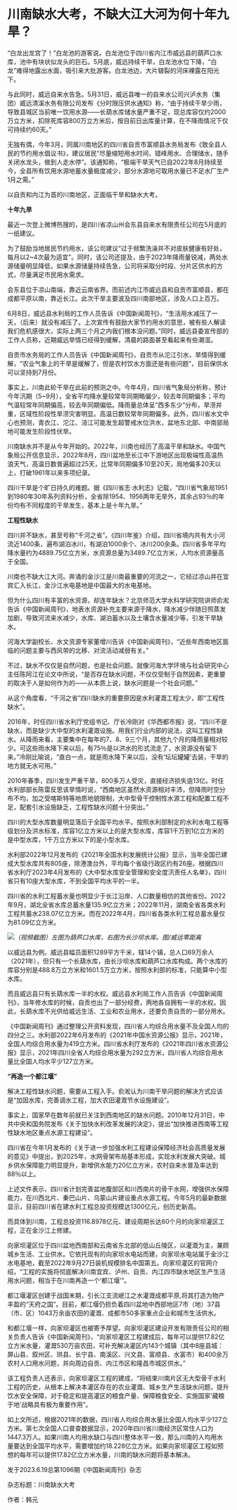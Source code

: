 

# 川南缺水大考，不缺大江大河为何十年九旱？

“白龙出龙宫了！”白龙池的游客说。白龙池位于四川省内江市威远县的葫芦口水库，池中有块状似龙头的巨石。5月底，威远持续干旱，白龙池水位下降，“白龙”难得地露出水面，吸引来大批游客。白龙池边，大片皲裂的河床裸露在阳光下。

与此同时，威远自来水告急。5月31日，威远县唯一的自来水公司兴泸水务（集团）威远清溪水务有限公司发布《分时限压供水通知》称，“由于持续干旱少雨，导致县城区当前唯一饮用水源——长葫水库储水量严重不足，现总库容仅约2000万立方米，扣除死库容800万立方米后，按目前日出库量计算，在不降雨情况下仅可持续约60天。”

无独有偶，今年3月，同属川南地区的四川省自贡市富顺县水务局发布《致全县人民的节约用水倡议书》，建议居民“尽量缩短用水时间，错峰用水、合理储水，随手关闭水龙头，做到人走水停”。该通知称，“极端干旱天气已自2022年8月持续至今，全县所有饮用水源地蓄水量极度减少，部分水源地可取用水量已不足水厂生产1月之需。”

以自贡和内江为首的川南地区，正面临干旱和缺水大考。

**十年九旱**

最近一次登上微博热搜的，是四川省凉山州会东县自来水有限责任公司在5月底的一纸建议。

为了鼓励当地居民节约用水，该公司建议“过于频繁洗澡并不对皮肤健康有好处，每月以2~4次最为适宜”。同时，该公司还提及，由于2023年降雨量锐减，两处水源储量明显降低，如果水源储量持续告急，公司将采取分时段、分片区供水的方式，尽量满足市民用水需求。

会东县位于凉山南端，靠近云南省界。而前述内江市威远县和自贡市富顺县，都在成都平原以南，靠近长江。此次干旱主要波及四川南部地区，涉及人口上百万。

6月8日，威远县水利局的工作人员告诉《中国新闻周刊》，“生活用水减压了一天，（后来）就没有减压了。上次宣传有鼓励大家节约用水的意思，被有些人解读我们危机感很大，实际上两三个月之内我们根本没问题。”同时，威远县委宣传部的工作人员称，近期威远旱情已经得到缓解，清晨的路面甚至看起来有些潮湿。

自贡市水务局的工作人员告诉《中国新闻周刊》，自贡市从沱江引水，旱情得到缓解，“农业气象上的干旱是缓解了，但是农村饮水方面还是有些问题”，目前保供水可以坚持到7月份。

事实上，川南此轮干旱在此前的预测之中。今年4月，四川省气象局分析称，预计今年汛期（5~9月），全省平均降水量较常年同期略偏少，较去年同期偏多；平均气温较常年同期偏高，较去年同期偏低。降雨量总体呈“西多东少”分布，旱涝并重，区域性阶段性旱涝灾害明显。高温日数较常年同期偏多。此外，四川省水文中心也预测，青衣江、沱江、涪江可能发生超警戒水位洪水，盆地东北部、中南部局地可能发生阶段性伏旱。

川南缺水并不是从今年开始的。2022年，川南也经历了高温干旱和缺水。中国气象局公开信息显示，2022年8月，四川盆地至长江中下游地区出现极端性高温热浪天气，高温日数普遍超过25天，比常年同期偏多10至20天，局地偏多20天以上，打破1961年以来多项纪录。

四川干旱是个旷日持久的难题。据《四川省志·水利志》记载，“四川省气象局1951到1980年30年系列资料分析，全省除1954、1956两年无旱外，其余占93％的年份均有不同程度的干旱发生，基本上是十年九旱。”

**工程性缺水**

四川并不缺水，甚至号称“千河之省”。《四川年鉴》介绍，四川省境内共有大小河流近1400条，遍布湖泊冰川，有湖泊1000余个、冰川200余条。四川省多年平均降水量约为4889.75亿立方米，水资源总量为3489.7亿立方米，人均水资源量高于全国。

川南也不缺大江大河。奔涌的金沙江是川南最重要的河流之一，它经过凉山并在宜宾汇入长江，金沙江水电基地是中国最大的水电基地。

但为什么四川有丰富的水资源，却连年缺水？北京师范大学水科学研究院讲师俞淞告诉《中国新闻周刊》，地表水资源补充主要来源于降水，降水减少伴随日照蒸发加剧，导致河流来水减少，水库、湖泊蓄水以及土壤含水量减少等，引发干旱缺水。

河海大学副校长、水文资源专家董增川告诉《中国新闻周刊》，“近些年西南地区面临的问题主要与西风带的北移、对流活动减弱有关。”

不过，缺水不仅仅是自然问题，也是社会问题。就像河海大学环境与社会研究中心主任陈阿江在论文中所说，“是否存在缺水问题，不仅仅受制于自然因素，更重要的取决于人是如何作为的——从本质上说，缺水问题是一个社会问题。”

从这个角度看，“千河之省”四川缺水的重要原因是水利灌溉工程太少，即“工程性缺水”。

2016年，时任四川省水利厅党组书记、厅长冷刚对《华西都市报》说，“四川不是缺水，而是缺少大中型的水利灌溉设施。用我们行业内部的说法，这叫工程性缺水。从降雨来看，主要集中在每年的7、8、9三个月，其他九个月的降雨量相对较少。可这些雨水降下来以后，有75％是以洪水的形式流走了，水资源没有留下来。”冷刚比喻说，“直白一点，就是雨水降下来以后，没有‘坛坛罐罐’去装，干旱的地方就无水可用。”

2010年春季，四川发生严重干旱，800多万人受灾，直接经济损失逾13亿。时任水利部部长陈雷反思该旱情时说，“西南地区虽然水资源相对丰沛，但降雨时空分布不均，加之受喀斯特等地质地貌限制，大中型骨干控制性水源工程和配置工程不足，配套引水设施缺乏，工程性缺水问题十分突出。”

四川的大型水库数量明显落后于全国平均水平。按照水利部制定的水利水电工程等级划分及洪水标准，库容1亿立方米以上的是大型水库，库容1千万到1亿立方米的是中型水库，1千万立方米以下的是小型水库。

水利部2022年12月发布的《2021年全国水利发展统计公报》显示，当年全国已建成大型水库共有805座，除港澳台外，平均每个省级行政区约有26座。根据四川省水利厅2023年4月发布的《大中型水库安全管理和安全度汛责任人名单》，四川省只有10座大型水库，不到全国平均水平的一半。

四川省的水利工程蓄水量也明显少于长江沿岸、人口数量相仿的其他省份。2022年9月，湖北全省水库总蓄水量135.9亿立方米；2022年11月，湖南全省各类水利工程共蓄水238.07亿立方米。而在2022年4月，四川省各类水利工程总蓄水量仅为81.09亿立方米。

![](https://inews.gtimg.com/om_bt/OSEdl_h1SbSVlOgW3f2UXX6-Gs8z4ejHjnxefRPIM89gUAA/1000)_（视频截图）左图为葫芦口水库，右图为长沙坝水库。图/威远零距离_

以威远县为例。威远县幅员面积1289平方千米，辖14个镇，总人口69万余人（2021年），但只有一个长葫水库，由长沙坝水库和葫芦口水库构成。两个水库的库容分别是488.8万立方米和1601.5万立方米，按照水利部的标准，只能算中小型水库。

而且威远县只有长葫水库一半的水权。威远县水利局工作人员告诉《中国新闻周刊》，当年修水库的时候，自贡也出了一部分经费，两地各自拥有一半的水权。因此，长葫水库不光供给威远生活、工业和农业用水，还要负责自贡的一部分用水。

《中国新闻周刊》通过整理公开资料发现，四川省人均综合用水量不及全国人均的四分之三。水利部2022年6月发布的《2021年中国水资源公报》显示，2021年，全国人均综合用水量为419立方米。四川省水利厅发布的《2021年四川省水资源公报》显示，2021年四川全省人均综合用水量为292立方米，四川省人均综合用水量比全国人均水平少127立方米。

**“再造一个都江堰”**

解决工程性缺水问题，需要从工程入手。俞淞认为川南干旱问题的解决方式应该是“加固水库，完善调水工程，加大农田灌溉节水设施建设”。

事实上，国家早在数年前就已关注到西南地区的缺水问题。2010年12月31日，中共中央和国务院发布《关于加快水利改革发展的决定》，提出“加快推进西南等工程性缺水地区重点水源工程建设”。

四川省在今年1月发布的《关于进一步加强水利工程建设保障经济社会高质量发展的意见》中提出，到2025年，水网骨架布局基本形成，实现水利发展大突破。城乡供水保障能力明显提升，新增供水能力20亿立方米，农村自来水普及率达到88％以上。

上述文件表示，四川省计划完善盆地腹部区和川西南片的骨干水网，增强供水保障能力，在川西北片、秦巴山片、乌蒙山片建设重点水源工程。今年5月的最新数据显示，目前四川省在建水利工程总投资规模达1300亿元，创历史新高。

而具体到川南，工程总投资116.8978亿元、建设周期长达60个月的向家坝灌区工程，正在金沙江上修建。

向家坝灌区位于四川盆地西南部和云南省东北部的低山丘陵区，以灌溉为主，兼顾城乡生活、工业供水。它依托现有的向家坝水电站而建，向家坝水电站属于金沙江水电基地，截至2022年9月27日装机规模排名中国第五。向家坝灌区的官网介绍，“工程的实施将彻底解决川南宜宾、泸州、自贡、内江四市缺水地区生产生活用水问题，相当于在川南再造一个‘都江堰’”。

都江堰灌区创建于战国末期，引长江支流岷江之水灌溉成都平原,将其打造为物产丰盈的“天府之国”。目前，都江堰仍担负着四川盆地中西部地区7市（地）37县（市、区）1043万余亩农田的灌溉、成都市50多家重点企业和城市生活供水。

和都江堰一样，向家坝灌区也被寄予厚望。向家坝灌区建设开发有限责任公司的相关负责人告诉《中国新闻周刊》，“向家坝灌区工程建成后，每年可以提供17.82亿立方米水量，灌溉530万亩农田，可补充解决灌区内143个城镇（其中8座县城：屏山县、叙州区、珙县、长宁县、南溪区、兴文县、富顺县、水富市）和400余万农村人口用水问题，并向周边自贡、内江市区和隆昌市城区供水。”

该工程负责人还表示，向家坝灌区工程的建成，“将结束川南片区无大型骨干水利工程的历史，从根本上解决本灌区存在的农业灌溉、城乡生产生活缺水问题，提升饮水安全保障，对于稳定和提高灌区的粮食产量、保障粮食安全、实施国家‘藏粮于地’战略具有极为重要作用”。

如上文所述，根据2021年的数据，四川省人均综合用水量比全国人均水平少127立方米。第七次全国人口普查数据显示，2020年四川省川南经济区常住人口为1447.3万人。如果川南人均用水缺口与四川整体水平一致，那么川南的人均用水量要达到全国平均水平，需要增加约18.228亿立方米。如果向家坝灌区工程如预想的每年可以提供17.82亿立方米水量，川南的缺水问题将基本解决。

发于2023.6.19总第1096期《中国新闻周刊》杂志

杂志标题：川南缺水大考

作者：韩元

